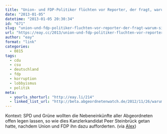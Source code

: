 ```yaml
---
title: "Union- und FDP-Politiker flüchten vor Reporter, der fragt, warum sie gegen Transpararenz gestimmt haben"
date: "2013-01-05"
datetime: "2013-01-05 20:30:34"
id: "671"
slug: "union-und-fdp-politiker-fluchten-vor-reporter-der-fragt-warum-sie-gegen-transpararenz-gestimmt-haben"
url: "https://eay.cc/2013/union-und-fdp-politiker-fluchten-vor-reporter-der-fragt-warum-sie-gegen-transpararenz-gestimmt-haben/"
author: "eay"
format: "link"
categories:
  - 0815
tags:
  - cdu
  - csu
  - deutschland
  - fdp
  - korruption
  - lobbyismus
  - politik
meta:
  - yourls_shorturl: "http://eay.li/214"
  - linked_list_url: "http://beta.abgeordnetenwatch.de/2012/11/26/warum-haben-sie-gerade-gegen-transparenz-gestimmt-abgeordnete-fluchten-vor-reporter"
---
```


Kontext: SPD und Grüne wollten die Nebeneinkünfte aller Abgeordneten offen legen lassen, so wie dies Kanzlerkandidat Peer Steinbrück getan hatte, nachdem Union und FDP ihn dazu aufforderten. (via [Alex](http://alex.pt/transparenz-abgeordnete-fluechten-vor-reporter/))
